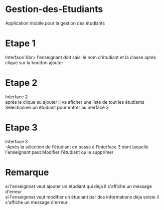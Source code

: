 # Gestion-des-Etudiants
Application mobile pour la gestion des étudiants

<h1>Etape 1</h1> Interface 1/br>
l'enseignant doit saisi le nom d'étudiant et la classe après clique sur la boutton ajouter</br>

<h1>Etape 2</h1> Interface 2</br>
après le clique su ajouter il va aficher une liste de tout les étudiants</br>
Sélectionner un étudiant pour entrer au inerface 3</br>

<h1>Etape 3</h1> Interface 3</br>
-Après la sélection de l'étudiant en passe à l'interface 3 dont laquelle l'enseignant peut Modifier l'étudiant ou le supprimer</br>

<h1>Remarque</h1>si l'enseignnat veut ajouter un étudiant qui dèja il s'affiche un message d'erreur</br>
</h1>si l'enseignnat veut modifier un étudiant par des informations dèja existe il s'affiche un message d'erreur</br>
